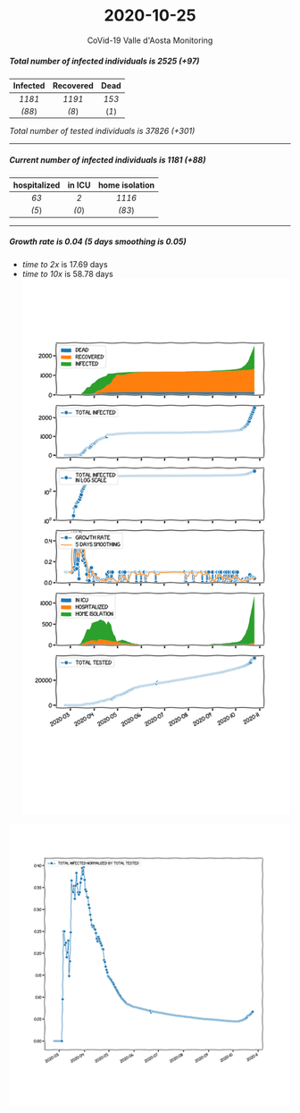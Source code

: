 <div align='center'>

# 2020-10-25
CoVid-19 Valle d'Aosta Monitoring
</div>

##### Total number of infected individuals is 2525 (+97)
Infected | Recovered | Dead
:---: | :---: | :---:
*1181* | *1191* | *153*
*(88*) | *(8*) | (*1*)

*Total number of tested individuals is 37826 (+301)*
***
##### Current number of infected individuals is 1181 (+88)
hospitalized | in ICU | home isolation
:---: | :---: | :---:
*63* |*2* |*1116*
*(5*) |*(0*) |*(83*)
***
##### Growth rate is 0.04 (5 days smoothing is 0.05)
- *time to 2x* is 17.69 days
- *time to 10x* is 58.78 days
![stats][stats]

![infected_normalized][infected_normalized]

[stats]: stats_Valled'Aosta.png
[infected_normalized]: infected_normalized_Valled'Aosta.png
